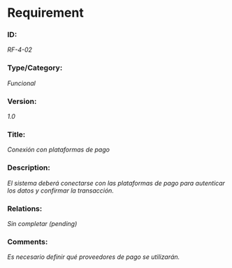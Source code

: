 # Requirement

### ID: 
_RF-4-02_

### Type/Category: 
_Funcional_

### Version: 
_1.0_

### Title: 
_Conexión con plataformas de pago_

### Description: 
_El sistema deberá conectarse con las plataformas de pago para autenticar los datos y confirmar la transacción._

### Relations: 
_Sin completar (pending)_

### Comments: 
_Es necesario definir qué proveedores de pago se utilizarán._
